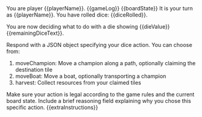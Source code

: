 <player-context>
You are player {{playerName}}.
</player-context>

<game-log>
{{gameLog}}
</game-log>

<current-board-state>
{{boardState}}
</current-board-state>

<dice-action-request>
It is your turn as {{playerName}}. You have rolled dice: {{diceRolled}}.

You are now deciding what to do with a die showing {{dieValue}}{{remainingDiceText}}.

Respond with a JSON object specifying your dice action. You can choose from:

1. moveChampion: Move a champion along a path, optionally claiming the destination tile
2. moveBoat: Move a boat, optionally transporting a champion
3. harvest: Collect resources from your claimed tiles

Make sure your action is legal according to the game rules and the current board state. Include a brief reasoning field explaining why you chose this specific action.
</dice-action-request>{{extraInstructions}}
